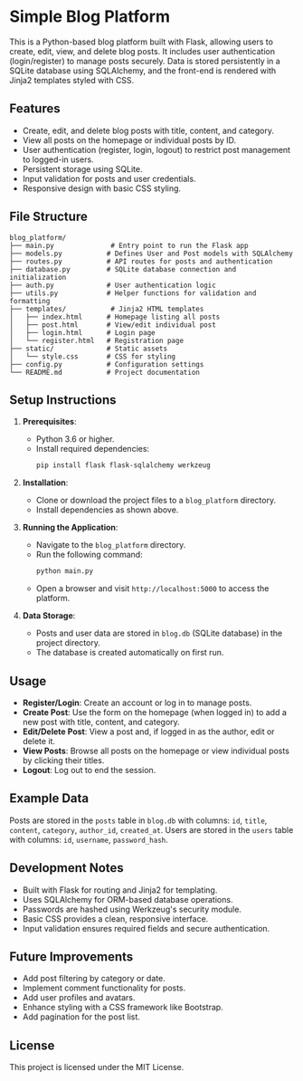 # Simple Blog Platform

This is a Python-based blog platform built with Flask, allowing users to create, edit, view, and delete blog posts. It includes user authentication (login/register) to manage posts securely. Data is stored persistently in a SQLite database using SQLAlchemy, and the front-end is rendered with Jinja2 templates styled with CSS.

## Features
- Create, edit, and delete blog posts with title, content, and category.
- View all posts on the homepage or individual posts by ID.
- User authentication (register, login, logout) to restrict post management to logged-in users.
- Persistent storage using SQLite.
- Input validation for posts and user credentials.
- Responsive design with basic CSS styling.

## File Structure
```
blog_platform/
├── main.py              # Entry point to run the Flask app
├── models.py           # Defines User and Post models with SQLAlchemy
├── routes.py           # API routes for posts and authentication
├── database.py         # SQLite database connection and initialization
├── auth.py             # User authentication logic
├── utils.py            # Helper functions for validation and formatting
├── templates/           # Jinja2 HTML templates
│   ├── index.html      # Homepage listing all posts
│   ├── post.html       # View/edit individual post
│   ├── login.html      # Login page
│   └── register.html   # Registration page
├── static/             # Static assets
│   └── style.css       # CSS for styling
├── config.py           # Configuration settings
└── README.md           # Project documentation
```

## Setup Instructions
1. **Prerequisites**:
   - Python 3.6 or higher.
   - Install required dependencies:
     ```bash
     pip install flask flask-sqlalchemy werkzeug
     ```

2. **Installation**:
   - Clone or download the project files to a `blog_platform` directory.
   - Install dependencies as shown above.

3. **Running the Application**:
   - Navigate to the `blog_platform` directory.
   - Run the following command:
     ```bash
     python main.py
     ```
   - Open a browser and visit `http://localhost:5000` to access the platform.

4. **Data Storage**:
   - Posts and user data are stored in `blog.db` (SQLite database) in the project directory.
   - The database is created automatically on first run.

## Usage
- **Register/Login**: Create an account or log in to manage posts.
- **Create Post**: Use the form on the homepage (when logged in) to add a new post with title, content, and category.
- **Edit/Delete Post**: View a post and, if logged in as the author, edit or delete it.
- **View Posts**: Browse all posts on the homepage or view individual posts by clicking their titles.
- **Logout**: Log out to end the session.

## Example Data
Posts are stored in the `posts` table in `blog.db` with columns: `id`, `title`, `content`, `category`, `author_id`, `created_at`. Users are stored in the `users` table with columns: `id`, `username`, `password_hash`.

## Development Notes
- Built with Flask for routing and Jinja2 for templating.
- Uses SQLAlchemy for ORM-based database operations.
- Passwords are hashed using Werkzeug's security module.
- Basic CSS provides a clean, responsive interface.
- Input validation ensures required fields and secure authentication.

## Future Improvements
- Add post filtering by category or date.
- Implement comment functionality for posts.
- Add user profiles and avatars.
- Enhance styling with a CSS framework like Bootstrap.
- Add pagination for the post list.

## License
This project is licensed under the MIT License.